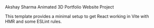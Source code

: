 Akshay Sharma Animated 3D Portfolio Website Project

This template provides a minimal setup to get React working in Vite with HMR and some ESLint rules.

